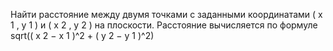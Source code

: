  Найти расстояние между двумя точками с заданными координатами
 ( x 1 , y 1 ) и ( x 2 , y 2 ) на плоскости. Расстояние вычисляется по формуле
 sqrt(( x 2 − x 1 )^2 + ( y 2 − y 1 )^2)

